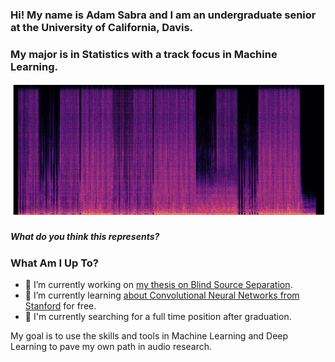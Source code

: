 ### Hi! My name is Adam Sabra and I am an undergraduate senior at the University of California, Davis.
### My major is in Statistics with a track focus in Machine Learning.


![](https://github.com/theadamsabra/theadamsabra/blob/master/spec.png )
##### What do you think this represents?


### What Am I Up To?
- 🔭 I’m currently working on [my thesis on Blind Source Separation](https://github.com/theadamsabra/Audio-Source-Separation-Undergraduate-Thesis).
- 🌱 I’m currently learning [about Convolutional Neural Networks from Stanford](https://www.youtube.com/playlist?list=PL3FW7Lu3i5JvHM8ljYj-zLfQRF3EO8sYv) for free.
- 💼 I'm currently searching for a full time position after graduation.

My goal is to use the skills and tools in Machine Learning and Deep Learning to pave my own path in audio research.
